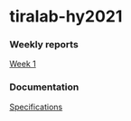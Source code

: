 # tiralab-hy2021

### Weekly reports

[Week 1](documentation/weekly_reports/week1.md)


### Documentation

[Specifications](documentation/specifications.md)
